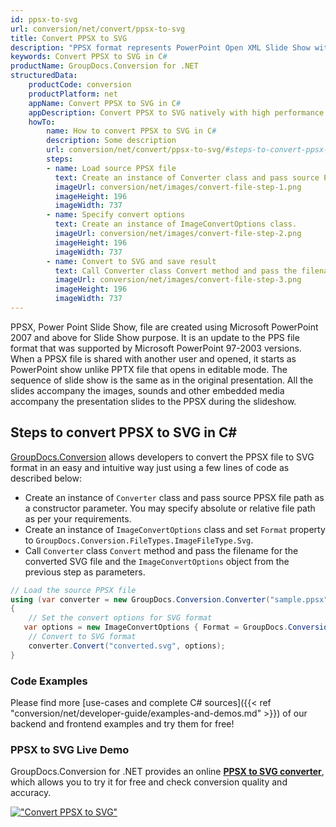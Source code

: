 ```yaml
---
id: ppsx-to-svg
url: conversion/net/convert/ppsx-to-svg
title: Convert PPSX to SVG
description: "PPSX format represents PowerPoint Open XML Slide Show with .ppsx extension. Learn how to convert PPSX to SVG file programmatically in C# language using GroupDocs.Conversion for .NET library."
keywords: Convert PPSX to SVG in C#
productName: GroupDocs.Conversion for .NET
structuredData:
    productCode: conversion
    productPlatform: net
    appName: Convert PPSX to SVG in C#
    appDescription: Convert PPSX to SVG natively with high performance using C# language and server side GroupDocs.Conversion for .NET APIs, without the use of any software like Microsoft or Open Office.
    howTo:
        name: How to convert PPSX to SVG in C# 
        description: Some description
        url: conversion/net/convert/ppsx-to-svg/#steps-to-convert-ppsx-to-svg-in-c
        steps:
        - name: Load source PPSX file 
          text: Create an instance of Converter class and pass source PPSX file path as a constructor parameter. You may specify absolute or relative file path as per your requirements. 
          imageUrl: conversion/net/images/convert-file-step-1.png
          imageHeight: 196
          imageWidth: 737
        - name: Specify convert options 
          text: Create an instance of ImageConvertOptions class.
          imageUrl: conversion/net/images/convert-file-step-2.png
          imageHeight: 196
          imageWidth: 737
        - name: Convert to SVG and save result 
          text: Call Converter class Convert method and pass the filename for the converted HTML file and the ImageConvertOptions object from the previous step as parameters.
          imageUrl: conversion/net/images/convert-file-step-3.png
          imageHeight: 196
          imageWidth: 737
---
```


PPSX, Power Point Slide Show, file are created using Microsoft PowerPoint 2007 and above for Slide Show purpose. It is an update to the PPS file format that was supported by Microsoft PowerPoint 97-2003 versions. When a PPSX file is shared with another user and opened, it starts as PowerPoint show unlike PPTX file that opens in editable mode. The sequence of slide show is the same as in the original presentation. All the slides accompany the images, sounds and other embedded media accompany the presentation slides to the PPSX during the slideshow. 

## Steps to convert PPSX to SVG in C#

[GroupDocs.Conversion](https://products.groupdocs.com/conversion/net) allows developers to convert the PPSX file to SVG format in an easy and intuitive way just using a few lines of code as described below:

* Create an instance of `Converter` class and pass source PPSX file path as a constructor parameter. You may specify absolute or relative file path as per your requirements. 
* Create an instance of `ImageConvertOptions` class and set `Format` property to `GroupDocs.Conversion.FileTypes.ImageFileType.Svg`.
* Call `Converter` class `Convert` method and pass the filename for the converted SVG file and the `ImageConvertOptions` object from the previous step as parameters.

```csharp
// Load the source PPSX file
using (var converter = new GroupDocs.Conversion.Converter("sample.ppsx"))
{
    // Set the convert options for SVG format
   var options = new ImageConvertOptions { Format = GroupDocs.Conversion.FileTypes.ImageFileType.Svg };
    // Convert to SVG format
    converter.Convert("converted.svg", options);
}
```

### Code Examples

Please find more [use-cases and complete C# sources]({{< ref "conversion/net/developer-guide/examples-and-demos.md" >}}) of our backend and frontend examples and try them for free!

### PPSX to SVG Live Demo

GroupDocs.Conversion for .NET provides an online [**PPSX to SVG converter**](https://products.groupdocs.app/conversion/ppsx-to-svg), which allows you to try it for free and check conversion quality and accuracy.

[!["Convert PPSX to SVG"](conversion/net/images/convert-to-svg/convert-ppsx-to-svg.png)](https://products.groupdocs.app/conversion/ppsx-to-svg)